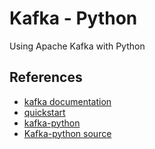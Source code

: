 # Kafka - Python

Using Apache Kafka with Python

## References
* [kafka documentation](https://kafka.apache.org/documentation/)
* [quickstart](https://kafka.apache.org/quickstart)
* [kafka-python](https://kafka-python.readthedocs.io/)
* [Kafka-python source](https://github.com/dpkp/kafka-python)
